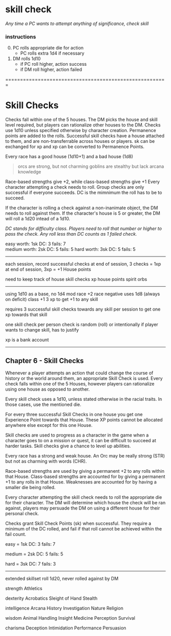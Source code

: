 

# skill check
_Any time a PC wants to attempt anything of significance, check skill_

### instructions

0. PC rolls appropriate die for action
    * PC rolls extra 1d4 if necessary
0. DM rolls 1d10
    * if PC roll higher, action success
    * if DM roll higher, action failed 
    
=======================================================

# Skill Checks

Checks fall within one of the 5 houses. 
The DM picks the house and skill level required, but players can rationalize other houses to the DM.
Checks use 1d10 unless specified otherwise by character creation.
Permanence points are added to the rolls.
Successful skill checks have a house attached to them, and are non-transferrable across houses or players.
sk can be exchanged for xp and xp can be converted to Permanence Points. 

Every race has a good house (1d10+1) and a bad house (1d8)

> orcs are strong, but not charming
> goblins are stealthy but lack arcana knowledge

Race-based strengths give +2, while class-based strengths give +1
Every character attempting a check needs to roll. 
Group checks are only successful if everyone succeeds.
DC is the mimnimum the roll has to be to succeed.

If the character is rolling a check against a non-inanimate object, the DM needs to roll against them.
If the character's house is 5 or greater, the DM will roll a 1d20 intead of a 1d10.


_DC stands for difficulty class. 
Players need to roll that number or higher to pass the check. 
Any roll less than DC counts as 1 failed check._

easy
    worth:  1sk
    DC:     3
    fails:  7  
medium
    worth:  2sk
    DC:     5
    fails:  5
hard
    worth:  3sk
    DC:     5
    fails:  5

---


each session, record successful checks 
at end of session, 3 checks = 1xp
at end of session, 3xp = +1 House points


need to keep track of 
    house skill checks
    xp
    house points
    spirit orbs

---


using 1d10 as a base, no 1d4 mod
race +2
race negative uses 1d8 (always on deficit)
class +1
3 xp to get +1 to any skill

requires 3 successful skill checks towards any skill per session to get one xp towards that skill

one skill check per person
check is random (roll) or intentionally
if player wants to change skill, has to justify

xp is a bank account

---


## Chapter 6 - Skill Checks

Whenever a player attempts an action that could change the course of history or the world around them, an appropriate Skill Check is used. Every check falls within one of the 5 Houses, however players can rationalize using one house as opposed to another.

Every skill check uses a 1d10, unless stated otherwise in the racial traits. In those cases, use the mentioned die.

For every three successful Skill Checks in one house you get one Experience Point towards that House.
These XP points cannot be allocated anywhere else except for this one House.  

Skill checks are used to progress as a character in the game
when a character goes to on a mission or quest, it can be difficult to succeed at harder tasks.
Skill checks give a chance to level up abilities.

Every race has a strong and weak house. An Orc may be really strong (STR) but not as charming with words (CHR).

Race-based strengths are used by giving a permanent +2 to any rolls within that House.
Class-based strengths are accounted for by giving a permanent +1 to any rolls in that House.
Weaknesses are accounted for by having a smaller die being rolled.


Every character attempting the skill check needs to roll the appropriate die for their character.
The DM will determine which house the check will be ran against, players may persuade the DM on using a different house for their personal check.


Checks grant Skill Check Points (sk) when successful. They require a minimum of the DC rolled, and fail if that roll cannot be achieved within the fail count. 

easy = 1sk
    DC:     3
    fails:  7

medium = 2sk
    DC:     5
    fails:  5
    
hard = 3sk
    DC:     7
    fails:  3


---

<!-- @todo rethink using the ones below -->
extended skillset
roll 1d20, never rolled against by DM

strength
    Athletics
    
dexterity
    Acrobatics
    Sleight of Hand
    Stealth
    
intelligence
    Arcana
    History
    Investigation
    Nature
    Religion
    
wisdom
    Animal Handling
    Insight
    Medicine
    Perception
    Survival
    
charisma
    Deception
    Intimidation
    Performance
    Persuasion
